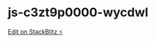 # js-c3zt9p0000-wycdwl

[Edit on StackBlitz ⚡️](https://local.stackblitz.com:3000/edit/js-c3zt9p0000-wycdwl)